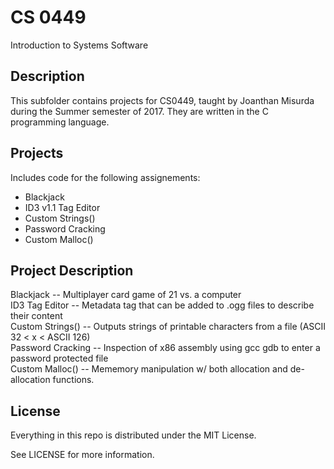 # CS 0449

Introduction to Systems Software

## Description

This subfolder contains projects for CS0449, taught by Joanthan Misurda during the Summer semester of 2017. They are written 
in the C programming language.

## Projects

Includes code for the following assignements:

*   Blackjack
*   ID3 v1.1 Tag Editor
*   Custom Strings()
*   Password Cracking
*   Custom Malloc()

## Project Description

Blackjack -- Multiplayer card game of 21 vs. a computer <br />
ID3 Tag Editor -- Metadata tag that can be added to .ogg files to describe their content <br />
Custom Strings() -- Outputs strings of printable characters from a file (ASCII 32 < x < ASCII 126) <br />
Password Cracking -- Inspection of x86 assembly using gcc gdb to enter a password protected file <br />
Custom Malloc() -- Mememory manipulation w/ both allocation and de-allocation functions. <br />

## License

Everything in this repo is distributed under the MIT License.

See LICENSE for more information.
